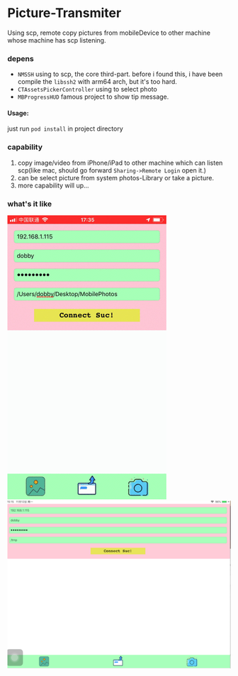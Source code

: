 # Picture-Transmiter
Using scp, remote copy pictures from mobileDevice to other machine whose machine has scp listening.


### depens
- `NMSSH`  using to scp, the core third-part.  before i found this, i have been compile the `libssh2` with arm64 arch, but it's too hard.
- `CTAssetsPickerController` using to select photo
- `MBProgressHUD` famous project to show tip message.
#### Usage:
just run `pod install` in project directory

### capability
1. copy image/video from iPhone/iPad to other machine which can listen scp(like mac, should go forward `Sharing->Remote Login` open it.)
2. can be select picture from system photos-Library or take a picture.
3. more capability will up...

### what's it like
![](profile/images/profile.gif)
![](profile/images/profile.png)

